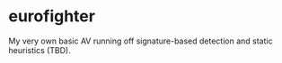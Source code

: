 # eurofighter
My very own basic AV running off signature-based detection and static heuristics (TBD).
